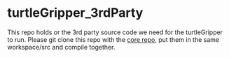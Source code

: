 # turtleGripper_3rdParty

This repo holds or the 3rd party source code we need for the turtleGripper to run. 
Please git clone this repo with the [core repo](https://github.com/Yiping-Steven/turtleGripper_core.git), put them in the same workspace/src and compile together.
